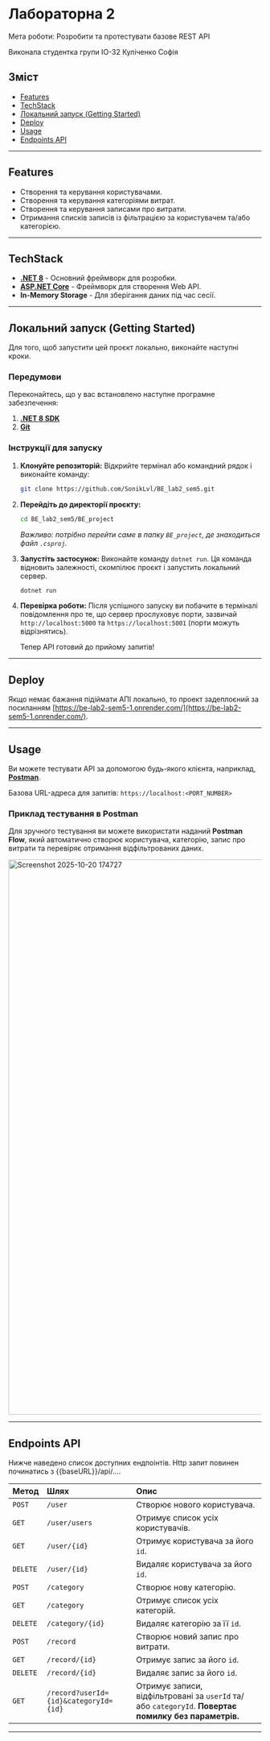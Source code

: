 # Лабораторна 2

Мета роботи: Розробити та протестувати базове REST API

Виконала студентка групи ІО-32 Куліченко Софія

## Зміст

- [Features](#features)
- [TechStack](#techstack)
- [Локальний запуск (Getting Started)](#локальний-запуск-getting-started)
- [Deploy](#deploy)
- [Usage](#usage)
- [Endpoints API](#endpoints-api)

---

## Features 

* Створення та керування користувачами.
* Створення та керування категоріями витрат.
* Створення та керування записами про витрати.
* Отримання списків записів із фільтрацією за користувачем та/або категорією.

---

## TechStack

* **[.NET 8](https://dotnet.microsoft.com/en-us/download/dotnet/8.0)** - Основний фреймворк для розробки.
* **[ASP.NET Core](https://dotnet.microsoft.com/en-us/apps/aspnet)** - Фреймворк для створення Web API.
* **In-Memory Storage** - Для зберігання даних під час сесії.

---

## Локальний запуск (Getting Started)

Для того, щоб запустити цей проєкт локально, виконайте наступні кроки.

### **Передумови**

Переконайтесь, що у вас встановлено наступне програмне забезпечення:

1.  **[.NET 8 SDK](https://dotnet.microsoft.com/en-us/download/dotnet/8.0)**
2.  **[Git](https://git-scm.com/)**

### **Інструкції для запуску**

1.  **Клонуйте репозиторій:**
    Відкрийте термінал або командний рядок і виконайте команду:
    ```bash
    git clone https://github.com/SonikLvl/BE_lab2_sem5.git
    ```

2.  **Перейдіть до директорії проєкту:**
    ```bash
    cd BE_lab2_sem5/BE_project
    ```
    *Важливо: потрібно перейти саме в папку `BE_project`, де знаходиться файл `.csproj`.*

3.  **Запустіть застосунок:**
    Виконайте команду `dotnet run`. Ця команда відновить залежності, скомпілює проєкт і запустить локальний сервер.
    ```bash
    dotnet run
    ```

4.  **Перевірка роботи:**
    Після успішного запуску ви побачите в терміналі повідомлення про те, що сервер прослуховує порти, зазвичай `http://localhost:5000` та `https://localhost:5001` (порти можуть відрізнятись).

    Тепер API готовий до прийому запитів!

---

## Deploy

Якщо немає бажання підіймати АПІ локально, то проект задеплоєний за посиланням [https://be-lab2-sem5-1.onrender.com/](https://be-lab2-sem5-1.onrender.com/).

---

## Usage

Ви можете тестувати API за допомогою будь-якого клієнта, наприклад, **[Postman](https://www.postman.com/)**.

Базова URL-адреса для запитів: `https://localhost:<PORT_NUMBER>`

### **Приклад тестування в Postman**

Для зручного тестування ви можете використати наданий **Postman Flow**, який автоматично створює користувача, категорію, запис про витрати та перевіряє отримання відфільтрованих даних.

<img width="1835" height="1103" alt="Screenshot 2025-10-20 174727" src="https://github.com/user-attachments/assets/38b7f0b9-335d-4707-be7b-c09bc855d91d" />

---

## Endpoints API

Нижче наведено список доступних ендпоінтів.
Http запит повинен починатись з {{baseURL}}/api/....

| Метод  | Шлях                                            | Опис                                                                                             |
| :----- | :---------------------------------------------- | :----------------------------------------------------------------------------------------------- |
| `POST` | `/user`                                        | Створює нового користувача.                                                                      |
| `GET`  | `/user/users`                                  | Отримує список усіх користувачів.                                                                |
| `GET`  | `/user/{id}`                                   | Отримує користувача за його `id`.                                                                |
| `DELETE`| `/user/{id}`                                   | Видаляє користувача за його `id`.                                                                |
| `POST` | `/category`                                     | Створює нову категорію.                                                                          |
| `GET`  | `/category`                                     | Отримує список усіх категорій.                                                                   |
| `DELETE`| `/category/{id}`                                | Видаляє категорію за її `id`.                                                                    |
| `POST` | `/record`                                       | Створює новий запис про витрати.                                                                 |
| `GET`  | `/record/{id}`                                  | Отримує запис за його `id`.                                                                      |
| `DELETE`| `/record/{id}`                                  | Видаляє запис за його `id`.                                                                      |
| `GET`  | `/record?userId={id}&categoryId={id}`           | Отримує записи, відфільтровані за `userId` та/або `categoryId`. **Повертає помилку без параметрів.** |

---

